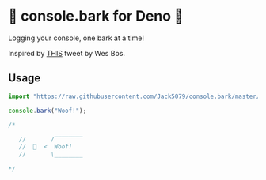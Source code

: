 🦕 console.bark for Deno 🦕
===========
Logging your console, one bark at a time!

Inspired by [THIS](https://twitter.com/wesbos/status/1254836059109642240) tweet by Wes Bos.

## Usage

```typescript
import "https://raw.githubusercontent.com/Jack5079/console.bark/master/mod.ts";

console.bark("Woof!");

/*
     
   //       /‾‾‾‾‾‾‾‾
   //  🐶  <  Woof! 
   //       \________
  
*/
```
